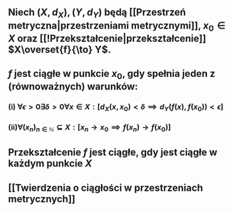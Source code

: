 ## Niech $(X,d_X), (Y,d_Y)$ będą [[Przestrzeń metryczna|przestrzeniami metrycznymi]], $x_0\in X$ oraz [[!Przekształcenie|przekształcenie]] $X\overset{f}{\to} Y$. 
## $f$ jest **ciągłe w punkcie** $x_0$, gdy spełnia jeden z (równoważnych) warunków:
### (i) $\forall{\epsilon>0}\exists{\delta>0}\forall$${x\in X}:[d_X(x,x_0)<\delta \implies d_Y(f(x),f(x_0))<\epsilon]$
### (ii)$\forall{(x_n)_{n\in\mathbb{N}}\subseteq X}:{[x_n\to x_0\implies f(x_n)\to f(x_0)]}$
## Przekształcenie $f$ jest **ciągłe**, gdy jest ciągłe w każdym punkcie $X$
## [[Twierdzenia o ciągłości w przestrzeniach metrycznych]]